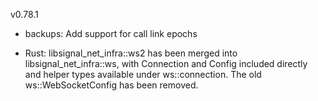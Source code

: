 v0.78.1

- backups: Add support for call link epochs

- Rust: libsignal_net_infra::ws2 has been merged into libsignal_net_infra::ws, with Connection and Config included directly and helper types available under ws::connection. The old ws::WebSocketConfig has been removed.
